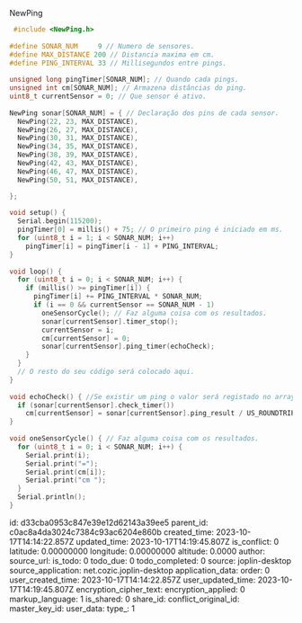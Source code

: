 NewPing

````c++
 #include <NewPing.h>
 
#define SONAR_NUM     9 // Numero de sensores.
#define MAX_DISTANCE 200 // Distancia maxima em cm.
#define PING_INTERVAL 33 // Millisegundos entre pings.
 
unsigned long pingTimer[SONAR_NUM]; // Quando cada pings.
unsigned int cm[SONAR_NUM]; // Armazena distâncias do ping.
uint8_t currentSensor = 0; // Que sensor é ativo.
 
NewPing sonar[SONAR_NUM] = { // Declaração dos pins de cada sensor.
  NewPing(22, 23, MAX_DISTANCE),
  NewPing(26, 27, MAX_DISTANCE),
  NewPing(30, 31, MAX_DISTANCE),
  NewPing(34, 35, MAX_DISTANCE),
  NewPing(38, 39, MAX_DISTANCE),
  NewPing(42, 43, MAX_DISTANCE),
  NewPing(46, 47, MAX_DISTANCE),
  NewPing(50, 51, MAX_DISTANCE),

};
 
void setup() {
  Serial.begin(115200);
  pingTimer[0] = millis() + 75; // O primeiro ping é iniciado em ms.
  for (uint8_t i = 1; i < SONAR_NUM; i++)
    pingTimer[i] = pingTimer[i - 1] + PING_INTERVAL;
}
 
void loop() {
  for (uint8_t i = 0; i < SONAR_NUM; i++) {
    if (millis() >= pingTimer[i]) {
      pingTimer[i] += PING_INTERVAL * SONAR_NUM;
      if (i == 0 && currentSensor == SONAR_NUM - 1)
        oneSensorCycle(); // Faz alguma coisa com os resultados.
        sonar[currentSensor].timer_stop();
        currentSensor = i;
        cm[currentSensor] = 0;
        sonar[currentSensor].ping_timer(echoCheck);
    }
  }
  // O resto do seu código será colocado aqui.
}
 
void echoCheck() { //Se existir um ping o valor será registado no array
  if (sonar[currentSensor].check_timer())
    cm[currentSensor] = sonar[currentSensor].ping_result / US_ROUNDTRIP_CM;
}
 
void oneSensorCycle() { // Faz alguma coisa com os resultados.
  for (uint8_t i = 0; i < SONAR_NUM; i++) {
    Serial.print(i);
    Serial.print("=");
    Serial.print(cm[i]);
    Serial.print("cm ");
  }
  Serial.println();
}
````

id: d33cba0953c847e39e12d62143a39ee5
parent_id: c0ac8a4da3024c7384c93ac6204e860b
created_time: 2023-10-17T14:14:22.857Z
updated_time: 2023-10-17T14:19:45.807Z
is_conflict: 0
latitude: 0.00000000
longitude: 0.00000000
altitude: 0.0000
author: 
source_url: 
is_todo: 0
todo_due: 0
todo_completed: 0
source: joplin-desktop
source_application: net.cozic.joplin-desktop
application_data: 
order: 0
user_created_time: 2023-10-17T14:14:22.857Z
user_updated_time: 2023-10-17T14:19:45.807Z
encryption_cipher_text: 
encryption_applied: 0
markup_language: 1
is_shared: 0
share_id: 
conflict_original_id: 
master_key_id: 
user_data: 
type_: 1